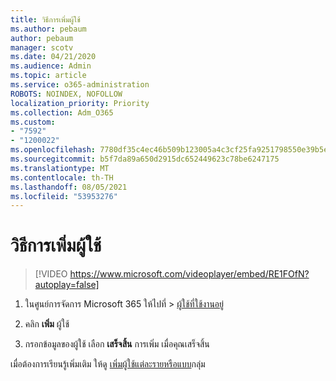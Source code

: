 ```yaml
---
title: วิธีการเพิ่มผู้ใช้
ms.author: pebaum
author: pebaum
manager: scotv
ms.date: 04/21/2020
ms.audience: Admin
ms.topic: article
ms.service: o365-administration
ROBOTS: NOINDEX, NOFOLLOW
localization_priority: Priority
ms.collection: Adm_O365
ms.custom:
- "7592"
- "1200022"
ms.openlocfilehash: 7780df35c4ec46b509b123005a4c3cf25fa9251798550e39b5edeb384068ba60
ms.sourcegitcommit: b5f7da89a650d2915dc652449623c78be6247175
ms.translationtype: MT
ms.contentlocale: th-TH
ms.lasthandoff: 08/05/2021
ms.locfileid: "53953276"
---
```

# <a name="how-to-add-a-user"></a>วิธีการเพิ่มผู้ใช้

> [!VIDEO https://www.microsoft.com/videoplayer/embed/RE1FOfN?autoplay=false]

1. ในศูนย์การจัดการ Microsoft 365 ให้ไปที่  >  [ผู้ใช้ที่ใช้งานอยู่](https://admin.microsoft.com/Adminportal/Home?source=applauncher#/users)

2. คลิก **เพิ่ม** ผู้ใช้

3. กรอกข้อมูลของผู้ใช้ เลือก **เสร็จสิ้น** การเพิ่ม เมื่อคุณเสร็จสิ้น

เมื่อต้องการเรียนรู้เพิ่มเติม ให้ดู [เพิ่มผู้ใช้แต่ละรายหรือแบบ](https://docs.microsoft.com/microsoft-365/admin/add-users/add-users)กลุ่ม